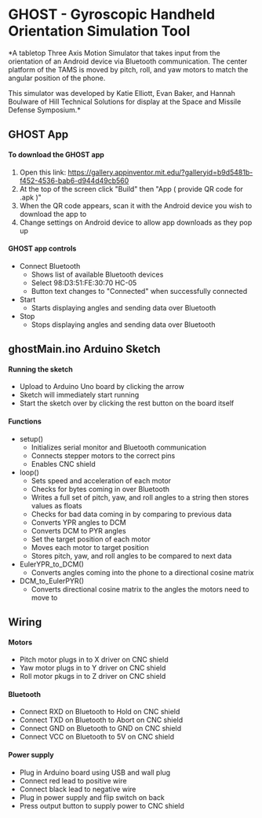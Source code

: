 # GHOST - Gyroscopic Handheld Orientation Simulation Tool
*A tabletop Three Axis Motion Simulator that takes input from the orientation of an Android device via Bluetooth communication. The center platform of the TAMS is moved by pitch, roll, and yaw motors to match the angular position of the phone.

This simulator was developed by Katie Elliott, Evan Baker, and Hannah Boulware of Hill Technical Solutions for display at the Space and Missile Defense Symposium.*
## GHOST App
#### To download the GHOST app
1. Open this link: https://gallery.appinventor.mit.edu/?galleryid=b9d5481b-f452-4536-bab6-d944d49cb560
2. At the top of the screen click "Build" then "App ( provide QR code for .apk )"
3. When the QR code appears, scan it with the Android device you wish to download the app to
4. Change settings on Android device to allow app downloads as they pop up
#### GHOST app controls
- Connect Bluetooth
  - Shows list of available Bluetooth devices
  - Select 98:D3:51:FE:30:70 HC-05
  - Button text changes to "Connected" when successfully connected
- Start
  - Starts displaying angles and sending data over Bluetooth
- Stop
  - Stops displaying angles and sending data over Bluetooth

## ghostMain.ino Arduino Sketch
#### Running the sketch
- Upload to Arduino Uno board by clicking the arrow
- Sketch will immediately start running
- Start the sketch over by clicking the rest button on the board itself
#### Functions
- setup()
  - Initializes serial monitor and Bluetooth communication
  - Connects stepper motors to the correct pins
  - Enables CNC shield
- loop()
  - Sets speed and acceleration of each motor
  - Checks for bytes coming in over Bluetooth
  - Writes a full set of pitch, yaw, and roll angles to a string then stores values as floats
  - Checks for bad data coming in by comparing to previous data
  - Converts YPR angles to DCM
  - Converts DCM to PYR angles
  - Set the target position of each motor
  - Moves each motor to target position
  - Stores pitch, yaw, and roll angles to be compared to next data
- EulerYPR_to_DCM()
  - Converts angles coming into the phone to a directional cosine matrix
- DCM_to_EulerPYR()
  - Converts directional cosine matrix to the angles the motors need to move to

## Wiring
#### Motors
- Pitch motor plugs in to X driver on CNC shield
- Yaw motor plugs in to Y driver on CNC shield
- Roll motor pkugs in to Z driver on CNC shield
#### Bluetooth
- Connect RXD on Bluetooth to Hold on CNC shield
- Connect TXD on Bluetooth to Abort on CNC shield
- Connect GND on Bluetooth to GND on CNC shield
- Connect VCC on Bluetooth to 5V on CNC shield
#### Power supply 
- Plug in Arduino board using USB and wall plug
- Connect red lead to positive wire
- Connect black lead to negative wire
- Plug in power supply and flip switch on back
- Press output button to supply power to CNC shield
